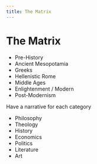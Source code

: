 ```yaml
---
title: The Matrix
---
```


# The Matrix

- Pre-History
- Ancient Mesopotamia
- Greeks
- Hellenistic Rome
- Middle Ages
- Enlightenment / Modern
- Post-Modernism



Have a narrative for each category
- Philosophy
- Theology
- History
- Economics
- Politics
- Literature
- Art